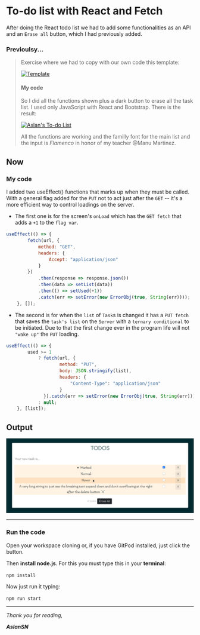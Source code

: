 # To-do list with React and Fetch

After doing the React todo list we had to add some functionalities as an API and an `Erase all` button, which I had previously added. 

### Previoulsy...
> Exercise where we had to copy with our own code this template: 
>
> [![Template](https://raw.githubusercontent.com/breatheco-de/exercise-todo-list/master/preview.gif)](http://https://raw.githubusercontent.com/breatheco-de/exercise-todo-list/master/preview.gif)
>
> #### My code
> So I did all the functions shown plus a dark button to erase all the task list. 
> I used only JavaScript with React and Bootstrap.
> There is the result:
>
> [![Aslan's To-do List](https://raw.githubusercontent.com/AslanSN/todo-list/master/src/TodoList.png "Aslan's To-do List")](http://https://raw.githubusercontent.com/AslanSN/todo-list/master/src/TodoList.png "Aslan's To-do List")
>
> All the functions are working and the familly font for the main list and the input is _Flamenco_ in honor of my teacher @Manu Martinez.

## Now
### My code

I added two useEffect() functions that marks up when they must be called. With a general flag added for the `PUT` not to act just after the `GET` -- it's a more efficient way to control loadings on the server.

- The first one is for the screen's `onLoad` which has the `GET fetch` that adds a `+1` to the `flag var`.
```JavaScript
useEffect(() => {
		fetch(url, {
			method: "GET",
			headers: {
				Accept: "application/json"
			}
		})
			.then(response => response.json())
			.then(data => setList(data))
			.then(() => setUsed(+1))
			.catch(err => setError(new ErrorObj(true, String(err))));
	}, []);
```

- The second is for when the `list` of `Task`s is changed it has a `PUT fetch` that saves the `task's list` on the `Server` with a `ternary conditional` to be initiated. Due to that the first change ever in the program life will not `"wake up"` the `PUT` loading.

```JavaScript
useEffect(() => {
		used >= 1
			? fetch(url, {
					method: "PUT",
					body: JSON.stringify(list),
					headers: {
						"Content-Type": "application/json"
					}
			  }).catch(err => setError(new ErrorObj(true, String(err))))
			: null;
	}, [list]);
```

## Output

<img src="./src/resources/TodoListReact&FetchPreview.png" alt="Aslan's Demo of the REACT TODO LIST with FETCH" width="975">

------------


### Run the code
Open your workspace cloning or, if you have GitPod installed, just click the button.

Then **install node.js**. For this you must type this in your **terminal**:

`npm install`

Now just run it typing:

`npm run start`

------------

_Thank you for reading,_

_**AslanSN**_
